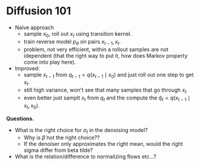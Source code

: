 # Diffusion 101


- Naive approach
	- sample $x_0$, roll out $x_t$ using transition kernel. 
	- train reverse model $p_\theta$ on pairs $x_{t-1},x_t$.
	- problem, not very efficient, within a rollout samples are not idependent (that the right way to put it, how does Markov property come into play here).
- Improved:
	- sample $x_{t-1}$ from $q_{t-1} = q(x_{t-1} \mid x_0 )$ and just roll out one step to get $x_t$.
	- still high variance, won't see that many samples that go through $x_t$
	- even better just samplt $x_t$ from $q_t$ and the compute the $\tilde q_t = q( x_{t-1} \mid x_t, x_0)$.




**Questions.**
- What is the right choice for $\sigma_t$ in the denoising model?
	- Why is $\tilde\beta$ not the right choice??
	- If the denoiser only approximates the right mean, would the right sigma differ from beta tilde?
- What is the relation/difference to normalizing flows etc...?